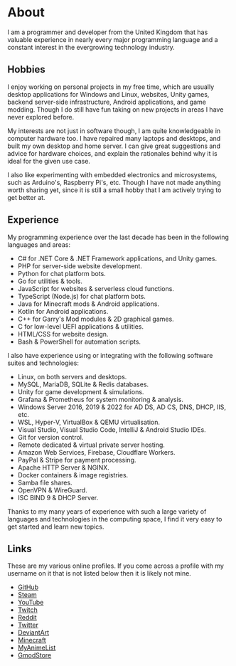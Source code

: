 # About

I am a programmer and developer from the United Kingdom that has valuable experience in nearly every major programming language and a constant interest in the evergrowing technology industry.

## Hobbies

I enjoy working on personal projects in my free time, which are usually desktop applications for Windows and Linux, websites, Unity games, backend server-side infrastructure, Android applications, and game modding. Though I do still have fun taking on new projects in areas I have never explored before.

My interests are not just in software though, I am quite knowledgeable in computer hardware too. I have repaired many laptops and desktops, and built my own desktop and home server. I can give great suggestions and advice for hardware choices, and explain the rationales behind why it is ideal for the given use case.

I also like experimenting with embedded electronics and microsystems, such as Arduino's, Raspberry Pi's, etc. Though I have not made anything worth sharing yet, since it is still a small hobby that I am actively trying to get better at.

## Experience

My programming experience over the last decade has been in the following languages and areas:

* C# for .NET Core & .NET Framework applications, and Unity games.
* PHP for server-side website development.
* Python for chat platform bots.
* Go for utilities & tools.
* JavaScript for websites & serverless cloud functions.
* TypeScript (Node.js) for chat platform bots.
* Java for Minecraft mods & Android applications.
* Kotlin for Android applications.
* C++ for Garry's Mod modules & 2D graphical games.
* C for low-level UEFI applications & utilities.
* HTML/CSS for website design.
* Bash & PowerShell for automation scripts.

I also have experience using or integrating with the following software suites and technologies:

* Linux, on both servers and desktops.
* MySQL, MariaDB, SQLite & Redis databases.
* Unity for game development & simulations.
* Grafana & Prometheus for system monitoring & analysis.
* Windows Server 2016, 2019 & 2022 for AD DS, AD CS, DNS, DHCP, IIS, etc.
* WSL, Hyper-V, VirtualBox & QEMU virtualisation.
* Visual Studio, Visual Studio Code, IntelliJ & Android Studio IDEs.
* Git for version control.
* Remote dedicated & virtual private server hosting.
* Amazon Web Services, Firebase, Cloudflare Workers.
* PayPal & Stripe for payment processing.
* Apache HTTP Server & NGINX.
* Docker containers & image registries.
* Samba file shares.
* OpenVPN & WireGuard.
* ISC BIND 9 & DHCP Server.

Thanks to my many years of experience with such a large variety of languages and technologies in the computing space, I find it very easy to get started and learn new topics.

## Links

These are my various online profiles. If you come across a profile with my username on it that is not listed below then it is likely not mine.

* [GitHub](/github)
* [Steam](/steam)
* [YouTube](/youtube)
* [Twitch](/twitch)
* [Reddit](/reddit)
* [Twitter](/twitter)
* [DeviantArt](/deviantart)
* [Minecraft](/namemc)
* [MyAnimeList](/myanimelist)
* [GmodStore](/gmodstore)
